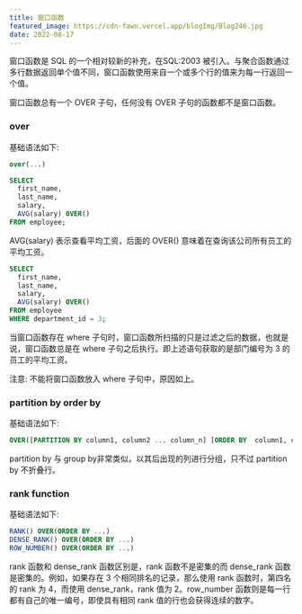 ```yaml
---
title: 窗口函数
featured_image: https://cdn-fawn.vercel.app/blogImg/Blog246.jpg
date: 2022-08-17
---
```


窗口函数是 SQL 的一个相对较新的补充，在SQL:2003 被引入。与聚合函数通过多行数据返回单个值不同，窗口函数使用来自一个或多个行的值来为每一行返回一个值。

窗口函数总有一个 OVER 子句，任何没有 OVER 子句的函数都不是窗口函数。

### over
基础语法如下: 
``` sql
over(...)
```

``` sql
SELECT
  first_name,
  last_name,
  salary,  
  AVG(salary) OVER()
FROM employee;
```

AVG(salary) 表示查看平均工资，后面的 OVER() 意味着在查询该公司所有员工的平均工资。

``` sql
SELECT
  first_name,
  last_name,
  salary,  
  AVG(salary) OVER()
FROM employee
WHERE department_id = 3;
```

当窗口函数存在 where 子句时，窗口函数所扫描的只是过滤之后的数据，也就是说，窗口函数总是在 where 子句之后执行。即上述语句获取的是部门编号为 3 的员工的平均工资。

注意: 不能将窗口函数放入 where 子句中，原因如上。

### partition by order by
基础语法如下: 
``` sql
OVER([PARTITION BY column1, column2 ... column_n] [ORDER BY  column1, column2 ... column_n])
```

partition by 与 group by非常类似，以其后出现的列进行分组，只不过 partition by 不折叠行。

### rank function
基础语法如下: 
``` sql
RANK() OVER(ORDER BY ...)
DENSE_RANK() OVER(ORDER BY ...)
ROW_NUMBER() OVER(ORDER BY ...)
```

rank 函数和 dense_rank 函数区别是，rank 函数不是密集的而 dense_rank 函数是密集的。例如，如果存在 3 个相同排名的记录，那么使用 rank 函数时，第四名的 rank 为 4，而使用 dense_rank，rank 值为 2。row_number 函数则是每一行都有自己的唯一编号，即使具有相同 rank 值的行也会获得连续的数字。